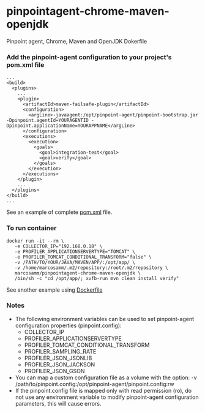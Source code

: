 # pinpointagent-chrome-maven-openjdk
Pinpoint agent, Chrome, Maven and OpenJDK Dokerfile

### Add the pinpoint-agent configuration to your project's pom.xml file
```
...
<build>
  <plugins>
    ...
    <plugin>
	  <artifactId>maven-failsafe-plugin</artifactId>
	  <configuration>
	    <argLine>-javaagent:/opt/pinpoint-agent/pinpoint-bootstrap.jar -Dpinpoint.agentId=YOURAGENTID -Dpinpoint.applicationName=YOURAPPNAME</argLine> 
	  </configuration>
	  <executions>
	    <execution>
	      <goals>
	        <goal>integration-test</goal>
	        <goal>verify</goal>
	      </goals>
	    </execution>
	  </executions>
	</plugin>
    ...
  </plugins>
</build>
...
```
See an example of complete [pom.xml](https://github.com/marcosamm/joinfaces-example/blob/master/pom.xml) file.

### To run container
```
docker run -it --rm \
   -e COLLECTOR_IP="192.168.0.18" \
   -e PROFILER_APPLICATIONSERVERTYPE="TOMCAT" \
   -e PROFILER_TOMCAT_CONDITIONAL_TRANSFORM="false" \
   -v /PATH/TO/YOUR/JAVA/MAVEN/APP/:/opt/app/ \
   -v /home/marcosamm/.m2/repository:/root/.m2/repository \
   marcosamm/pinpointagent-chrome-maven-openjdk \
   /bin/sh -c "cd /opt/app/; xvfb-run mvn clean install verify"
```
See another example using [Dockerfile](https://github.com/marcosamm/docker-pinpoint/tree/master/examples/joinfaces-example-with-selenium-test)

### Notes
* The following environment variables can be used to set pinpoint-agent configuration properties (pinpoint.config):
   - COLLECTOR_IP
   - PROFILER_APPLICATIONSERVERTYPE
   - PROFILER_TOMCAT_CONDITIONAL_TRANSFORM
   - PROFILER_SAMPLING_RATE
   - PROFILER_JSON_JSONLIB
   - PROFILER_JSON_JACKSON
   - PROFILER_JSON_GSON
* You can map a custom configuration file as a volume with the option: -v /path/to/pinpoint.config:/opt/pinpoint-agent/pinpoint.config:rw
* If the pinpoint.config file is mapped only with read permission (ro), do not use any environment variable to modify pinpoint-agent configuration parameters, this will cause errors.